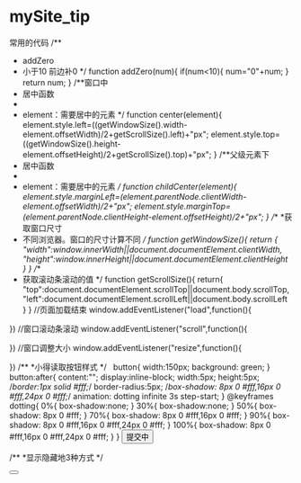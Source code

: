 # mySite_tip
常用的代码
/**
 * addZero
 * 小于10 前边补0
 */
function addZero(num){
    if(num<10){
        num="0"+num;
    }
    return num;
}
/**窗口中
 * 居中函数
 *
 * element：需要居中的元素
 */
function center(element){
    element.style.left=((getWindowSize().width-element.offsetWidth)/2+getScrollSize().left)+"px";
    element.style.top=((getWindowSize().height-element.offsetHeight)/2+getScrollSize().top)+"px";
}
/**父级元素下
 * 居中函数
 *
 * element：需要居中的元素
 */
function childCenter(element){
        element.style.marginLeft=(element.parentNode.clientWidth-element.offsetWidth)/2+"px";
        element.style.marginTop=(element.parentNode.clientHeight-element.offsetHeight)/2+"px";
}
/**
 *获取窗口尺寸
 * 不同浏览器。窗口的尺寸计算不同
 */
function getWindowSize(){
    return {
    "width":window.innerWidth||document.documentElement.clientWidth,
    "height":window.innerHeight||document.documentElement.clientHeight
    }
}
/**
 * 获取滚动条滚动的值
 */
function getScrollSize(){
    return{
        "top":document.documentElement.scrollTop||document.body.scrollTop,
        "left":document.documentElement.scrollLeft||document.body.scrollLeft
    }
}
//页面加载结束
window.addEventListener("load",function(){

 })
//窗口滚动条滚动
 window.addEventListener("scroll",function(){

 })
 //窗口调整大小
 window.addEventListener("resize",function(){

 })
/**
*小得读取按钮样式
*/
    button{
        width:150px;
        background: green;
    }
    button:after{
        content:"";
        display:inline-block;
        width:5px;
        height:5px;
        /*border:1px solid #fff;*/
        border-radius:5px;
        /*box-shadow: 8px 0 #fff,16px 0 #fff,24px 0 #fff;*/
        animation: dotting infinite 3s step-start;
    }
    @keyframes dotting{
        0%{
            box-shadow:none;
        }
        30%{
            box-shadow:none;
        }
        50%{
            box-shadow: 8px 0 #fff;
        }
        70%{
            box-shadow: 8px 0 #fff,16px 0 #fff;
        }
        90%{
            box-shadow: 8px 0 #fff,16px 0 #fff,24px 0 #fff;
        }
        100%{
            box-shadow: 8px 0 #fff,16px 0 #fff,24px 0 #fff;
        }
    }
 <button>提交中</button>

/**
*显示隐藏地3种方式
*/
<!DOCTYPE html>
<html lang="en">
<head>
    <meta charset="UTF-8">
    <title>Document</title>
</head>
<body>
    <button></button>
    <br/>
    <img src=" " alt="">
    <script type="text/javascript">
    var btn=document.querySelector("button");
    var img=document.querySelector("img");
        // 常规
        btn.addEventListener("click",function(){
            if(img.style.display=="none"){
                img.style.display="block";
            }else{
                img.style.display="none";
            } ;
        });


        //三元
        btn.addEventListener("click",function(){
            img.style.display=(img.style.display=="none")?"block":"none";
        });   


        //布尔型变量的切换
        var b=true;
        btn.addEventListener("click",function(){
            if(b){
                img.style.display="none";
                b=false;
            }else{
                img.style.display="block";
                b=true;
            } ;
        });


        //switch
        btn.addEventListener("click",function(){
            switch(img.style.display){
                case "":
                img.style.display="none";
                break;
                case "none":
                img.style.display="";
                break;
            };
        });
    </script>
</body>
</html>
